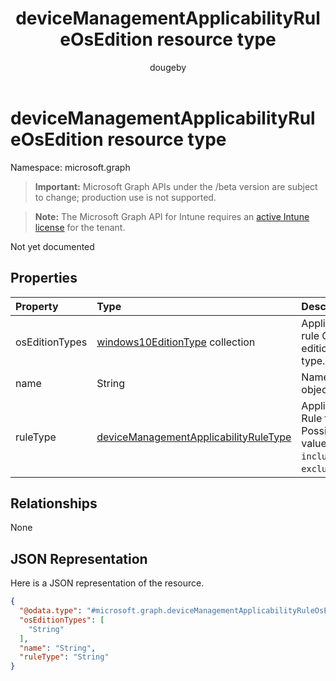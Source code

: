﻿---
title: "deviceManagementApplicabilityRuleOsEdition resource type"
description: "Not yet documented"
author: "dougeby"
localization_priority: Normal
ms.prod: "intune"
doc_type: resourcePageType
---

# deviceManagementApplicabilityRuleOsEdition resource type

Namespace: microsoft.graph

> **Important:** Microsoft Graph APIs under the /beta version are subject to change; production use is not supported.

> **Note:** The Microsoft Graph API for Intune requires an [active Intune license](https://go.microsoft.com/fwlink/?linkid=839381) for the tenant.

Not yet documented

## Properties

| Property       | Type                                                                                                               | Description                                                         |
| :------------- | :----------------------------------------------------------------------------------------------------------------- | :------------------------------------------------------------------ |
| osEditionTypes | [windows10EditionType](../resources/intune-deviceconfig-windows10editiontype.md) collection                        | Applicability rule OS edition type.                                 |
| name           | String                                                                                                             | Name for object.                                                    |
| ruleType       | [deviceManagementApplicabilityRuleType](../resources/intune-deviceconfig-devicemanagementapplicabilityruletype.md) | Applicability Rule type. Possible values are: `include`, `exclude`. |

## Relationships

None

## JSON Representation

Here is a JSON representation of the resource.

<!-- {
  "blockType": "resource",
  "@odata.type": "microsoft.graph.deviceManagementApplicabilityRuleOsEdition"
}
-->

```json
{
  "@odata.type": "#microsoft.graph.deviceManagementApplicabilityRuleOsEdition",
  "osEditionTypes": [
    "String"
  ],
  "name": "String",
  "ruleType": "String"
}
```
